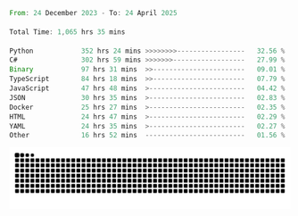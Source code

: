 <!--START_SECTION:waka-->

```rust
From: 24 December 2023 - To: 24 April 2025

Total Time: 1,065 hrs 35 mins

Python            352 hrs 24 mins >>>>>>>>-----------------   32.56 %
C#                302 hrs 59 mins >>>>>>>------------------   27.99 %
Binary            97 hrs 31 mins  >>-----------------------   09.01 %
TypeScript        84 hrs 18 mins  >>-----------------------   07.79 %
JavaScript        47 hrs 48 mins  >------------------------   04.42 %
JSON              30 hrs 35 mins  >------------------------   02.83 %
Docker            25 hrs 27 mins  >------------------------   02.35 %
HTML              24 hrs 47 mins  >------------------------   02.29 %
YAML              24 hrs 35 mins  >------------------------   02.27 %
Other             16 hrs 52 mins  -------------------------   01.56 %
```

<!--END_SECTION:waka-->


<picture>
  <source media="(prefers-color-scheme: dark)" srcset="https://raw.githubusercontent.com/jeerawut97/jeerawut97/output/github-contribution-grid-snake.svg">
  <img alt="github contribution grid snake animation" src="https://raw.githubusercontent.com/jeerawut97/jeerawut97/output/github-contribution-grid-snake.svg">
</picture>

